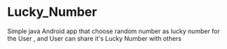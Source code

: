 # Lucky_Number
Simple java Android app that choose random number as lucky number for the User , and User can share it's Lucky Number with others
